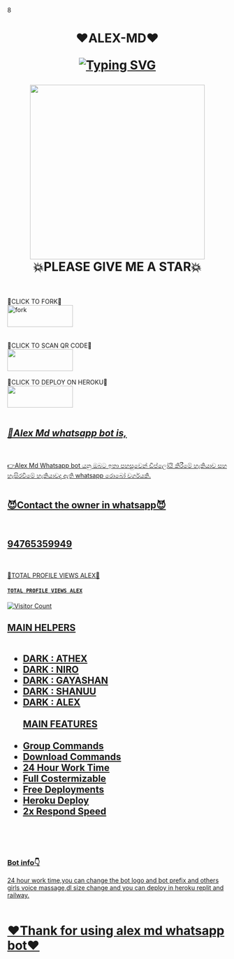 8<h1 align=center>❤️ALEX-MD❤️
  <br>
  
[![Typing SVG](https://readme-typing-svg.herokuapp.com?font=Arn+stylo&size=20&pause=1000&color=6DFF00&random=false&width=435&lines=ALEX-MD+MULTIDEVICE+WHATSAPP+BOT)](https://git.io/typing-svg)
<br>
</p>
<img src=https://telegra.ph/file/e26bbcbe8d448dcc13071.jpg width = 400 height=400>
<br>
<h2❤️A WHATSAPP USER BOT BY ALEX
<h3>💥PLEASE GIVE ME A STAR💥</h3>
<br>
<br>
💖CLICK TO FORK💖
<br>
<a href="https://github.com/Banukaudula/ALEX--MD/fork"><img align="center" src="https://telegra.ph/file/429289d094208891164e4.jpg" alt="fork" width=150 height=50"> </a>
<br>
<br>
<br>
💖CLICK TO SCAN QR CODE💖
<br>
<img src=https://telegra.ph/file/136320e59fff621f36034.jpg width=150 height=50>
<br>
<br>
💖CLICK TO DEPLOY ON HEROKU💖
<br>
<a href=https://dashboard.heroku.com/apps/ALEX--MD"><img src=https://telegra.ph/file/27d08fdbd17c39ecf5966.jpg width=150 height=50>
<br>
<br>
<h2><i><ins>🔺Alex Md whatsapp bot is,</i></ins></h2>
<br>
<br>
👉Alex Md Whatsapp bot යනු ඔබට ඉතා පහසුවෙන් ඩිප්ලෝයි කිරීමේ හැකියාව සහ හැසිරවීමේ හැකියාවද ඇති whatsapp රොබෝ
  වර්ගයකි.
  <br>
  <br>
  <h2>😈Contact the owner in whatsapp😈</h2>
  <br>
 <h2>94765359949</h2>

 <!--මෙහි කිසිවක් වෙනස් නොකරන්න මුල් අයිතිය DARK WINGS කණ්ඩායම සතුවේ--->
 
   <br>
   <br>
   💢TOTAL PROFILE VIEWS ALEX💢
   <br>
   
 #### ```TOTAL PROFILE VIEWS ALEX```
![Visitor Count](https://profile-counter.glitch.me/ALEX--MD/count.svg)
<br>

<h2 align=left>MAIN HELPERS
<br>
<br>
<ul>
  
   <li>DARK : ATHEX
   <li>DARK : NIRO</li>
   <li>DARK : GAYASHAN</li>
   <li>DARK : SHANUU</li>
   <li>DARK : ALEX
 <br>
 <br>
   MAIN FEATURES
   <br>
   <br>   
   <li>Group Commands
   <li>Download Commands
   <li>24 Hour Work Time
   <li>Full Costermizable
   <li>Free Deployments
   <li>Heroku Deploy
   <li>2x Respond Speed

  </ul>
<br>
<br>
<p align=left><h3>Bot info👇</h3>
24 hour work time,you can change the bot logo and bot prefix and others
girls voice massage,dl size change and you can deploy in heroku replit 
and railway.
<br>
<br>
<h1>❤️Thank for using alex md whatsapp bot❤️</h1>






   

    
    
    
    

